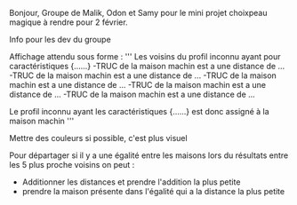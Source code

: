 Bonjour,
Groupe de Malik, Odon et Samy pour le mini projet choixpeau magique à rendre pour 2 février.

Info pour les dev du groupe 

  Affichage attendu sous forme :
  '''
  Les voisins du profil inconnu ayant pour caractéristiques {......}
  -TRUC de la maison machin est a une distance de ...
  -TRUC de la maison machin est a une distance de ...
  -TRUC de la maison machin est a une distance de ...
  -TRUC de la maison machin est a une distance de ...
  -TRUC de la maison machin est a une distance de ...
  
  Le profil inconnu ayant les caractéristiques {......} est donc assigné à la maison machin
  '''
  
  
  Mettre des couleurs si possible, c'est plus visuel



  Pour départager si il y a une égalité entre les maisons lors du résultats entre les 5 plus proche voisins on peut :

  - Additionner les distances et prendre l'addition la plus petite
  - prendre la maison présente dans l'égalité qui a la distance la plus petite 

